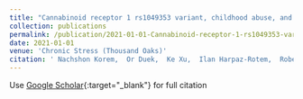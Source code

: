 ```yaml
---
title: "Cannabinoid receptor 1 rs1049353 variant, childhood abuse, and the heterogeneity of PTSD symptoms: Results from the National Health and Resilience in Veterans Study"
collection: publications
permalink: /publication/2021-01-01-Cannabinoid-receptor-1-rs1049353-variant-childhood-abuse-and-the-heterogeneity-of-PTSD-symptoms-Results-from-the-National-Health-and-Resilience-in-Veterans-Study
date: 2021-01-01
venue: 'Chronic Stress (Thousand Oaks)'
citation: ' Nachshon Korem,  Or Duek,  Ke Xu,  Ilan Harpaz-Rotem,  Robert Pietrzak, &quot;Cannabinoid receptor 1 rs1049353 variant, childhood abuse, and the heterogeneity of PTSD symptoms: Results from the National Health and Resilience in Veterans Study.&quot; Chronic Stress (Thousand Oaks), 2021.'
---
```

Use [Google Scholar](https://scholar.google.com/scholar?q=Cannabinoid+receptor+1+rs1049353+variant,+childhood+abuse,+and+the+heterogeneity+of+PTSD+symptoms:+Results+from+the+National+Health+and+Resilience+in+Veterans+Study){:target="_blank"} for full citation